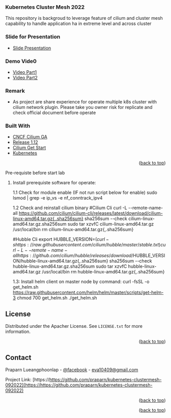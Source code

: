 <!--
<div align="center">
  <a href="https://https://github.com/praparn/kubernetes-clustermesh-092022">
    <img src="img/logo.png" alt="Logo" width="600" height="200">
  </a>
-->
<h3 align="left">Kubernetes Cluster Mesh 2022</h3>
  <p align="left">
     This repository is backgroud to leverage feature of cilium and cluster mesh capability to handle application ha in extreme level and across cluster
   </p>
</div>

### Slide for Presentation

 * [Slide Presentation](https://speakerdeck.com/praparn/extreme-k8s-ha-across-cluster-with-cluster-mesh)

### Demo Vide0

 * [Video Part1](https://youtu.be/LSSNA-W2GWA)
 * [Video Part2](https://youtu.be/f84rzH8ERCs)

### Remark

* As project are share experience for operate multiple k8s cluster with cilium network plugin. Please take you owner risk for replicate and check official document before operate


### Built With

* [CNCF Cilium GA](https://www.cncf.io/blog/2022/07/20/cilium-1-12-ga-cilium-service-mesh-and-other-major-new-features-for-enterprise-kubernetes/)
* [Release 1.12](https://isovalent.com/blog/post/cilium-release-112/)
* [Cilium Get Start](https://docs.cilium.io/en/stable/gettingstarted/)
* [Kubernetes](https://kubernetes.io/)

<p align="right">(<a href="#top">back to top</a>)</p>

<!-- GETTING STARTED -->

 Pre-requiste before start lab                                                                                                             
 1. Install prerequiste software for operate:

	1.1 Check for module enable (IF not run script below for enable)
        sudo lsmod | grep -e ip_vs -e nf_conntrack_ipv4
	
    1.2 Check and reinstall cilium binary
    #Cilium Cli
    curl -L --remote-name-all https://github.com/cilium/cilium-cli/releases/latest/download/cilium-linux-amd64.tar.gz{,.sha256sum}
    sha256sum --check cilium-linux-amd64.tar.gz.sha256sum
    sudo tar xzvfC cilium-linux-amd64.tar.gz /usr/local/bin
    rm cilium-linux-amd64.tar.gz{,.sha256sum}

    #Hubble Cli
    export HUBBLE_VERSION=$(curl -s https://raw.githubusercontent.com/cilium/hubble/master/stable.txt)
    curl -L --remote-name-all https://github.com/cilium/hubble/releases/download/$HUBBLE_VERSION/hubble-linux-amd64.tar.gz{,.sha256sum}
    sha256sum --check hubble-linux-amd64.tar.gz.sha256sum
    sudo tar xzvfC hubble-linux-amd64.tar.gz /usr/local/bin
    rm hubble-linux-amd64.tar.gz{,.sha256sum}

    1.3: Install helm client on master node by command:
	curl -fsSL -o get_helm.sh https://raw.githubusercontent.com/helm/helm/master/scripts/get-helm-3
   chmod 700 get_helm.sh
   ./get_helm.sh                                                                                                           

<!-- LICENSE -->
## License

Distributed under the Apacher License. See `LICENSE.txt` for more information.

<p align="right">(<a href="#top">back to top</a>)</p>


<!-- CONTACT -->
## Contact

Praparn Lueangphoonlap - [@facebook](https://www.facebook.com/praparn.lungpoonlap) - eva10409@gmail.com

Project Link: [https://https://github.com/praparn/kubernetes-clustermesh-092022](https://https://github.com/praparn/kubernetes-clustermesh-092022)

<p align="right">(<a href="#top">back to top</a>)</p>


<p align="right">(<a href="#top">back to top</a>)</p>


<!-- MARKDOWN LINKS & IMAGES -->
<!-- https://www.markdownguide.org/basic-syntax/#reference-style-links -->
[contributors-shield]: https://img.shields.io/github/contributors/github_username/repo_name.svg?style=for-the-badge
[contributors-url]: https://github.com/github_username/repo_name/graphs/contributors
[forks-shield]: https://img.shields.io/github/forks/github_username/repo_name.svg?style=for-the-badge
[forks-url]: https://github.com/github_username/repo_name/network/members
[stars-shield]: https://img.shields.io/github/stars/github_username/repo_name.svg?style=for-the-badge
[stars-url]: https://github.com/github_username/repo_name/stargazers
[issues-shield]: https://img.shields.io/github/issues/github_username/repo_name.svg?style=for-the-badge
[issues-url]: https://github.com/github_username/repo_name/issues
[license-shield]: https://img.shields.io/github/license/github_username/repo_name.svg?style=for-the-badge
[license-url]: https://github.com/github_username/repo_name/blob/master/LICENSE.txt
[linkedin-shield]: https://img.shields.io/badge/-LinkedIn-black.svg?style=for-the-badge&logo=linkedin&colorB=555
[linkedin-url]: https://linkedin.com/in/linkedin_username
[product-screenshot]: images/screenshot.png